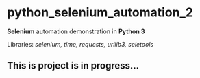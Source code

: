 # python_selenium_automation_2

**Selenium** automation demonstration in **Python 3**

Libraries: *selenium, time, requests, urllib3, seletools*

## This is project is in progress...

